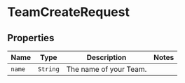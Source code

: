 

# TeamCreateRequest



## Properties

Name | Type | Description | Notes
------------ | ------------- | ------------- | -------------
| `name` | ```String``` |  The name of your Team.  |  |



